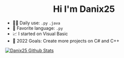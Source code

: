 <h1 align="center">Hi I'm Danix25</h1>

- 👨‍💻 Daily use: `.py` `.java`
- 🤩 Favorite language: `.py`
- 📈 I started on Visual Basic
- 🥅 2022 Goals: Create more projects on C# and C++




<a href="https://github.com/Danix25">
 <img align="center" src="https://github-readme-stats.vercel.app/api?username=danix25&&show_icons=true&title_color=ffffff&icon_color=bb2acf&text_color=daf7dc&bg_color=151515" alt="Danix25 Github Stats"/>
</a>

